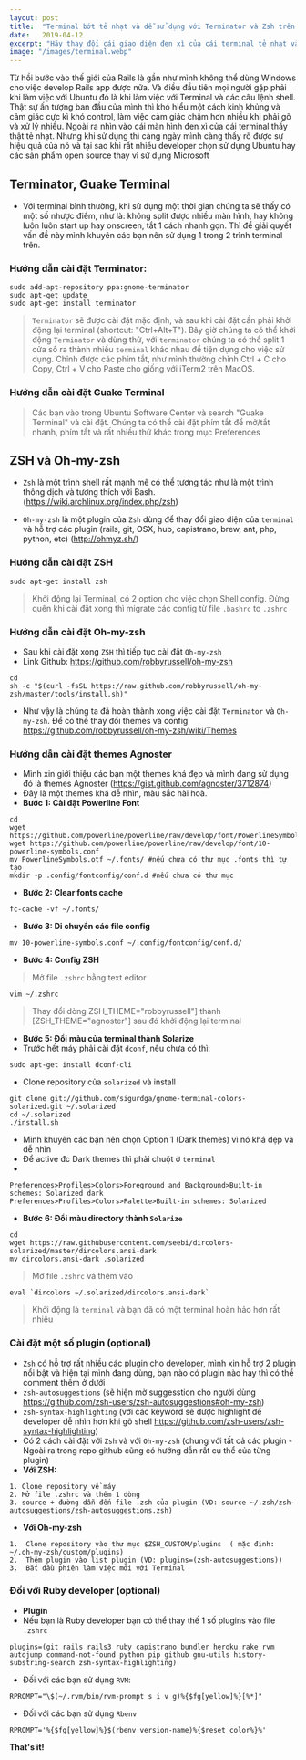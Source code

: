 ```yaml
---
layout: post
title:  "Terminal bớt tẻ nhạt và dễ sử dụng với Terminator và Zsh trên Ubuntu"
date:   2019-04-12
excerpt: "Hãy thay đổi cái giao diện đen xì của cái terminal tẻ nhạt và tăng hiệu suất sử dụng nó hơn nữa ^^"
image: "/images/terminal.webp"
---
```


Từ hồi bước vào thế giới của Rails là gần như mình không thể dùng Windows cho việc develop Rails app được nữa. Và điều đầu tiên mọi người gặp phải khi làm việc với Ubuntu đó là khi làm việc với Terminal và các câu lệnh shell. Thật sự ấn tượng ban đầu của mình thì khó hiểu một cách kinh khủng và cảm giác cực kì khó control, làm việc cảm giác chậm hơn nhiều khi phải gõ và xử lý nhiều. Ngoài ra nhìn vào cái màn hình đen xì của cái terminal thấy thật tẻ nhạt. Nhưng khi sử dụng thì càng ngày mình càng thấy rõ được sự hiệu quả của nó và tại sao khi rất nhiều developer chọn sử dụng Ubuntu hay các sản phẩm open source thay vì sử dụng Microsoft

##  **Terminator,  Guake Terminal**

* Với terminal bình thường, khi sử dụng một thời gian chúng ta sẽ thấy có một số nhược điểm, như là: không split được nhiều màn hình, hay không luôn luôn start up hay onscreen, tắt 1 cách nhanh gọn. Thì để giải quyết vấn đề này mình khuyên các bạn nên sử dụng 1 trong 2 trình terminal trên. 

### Hướng dẫn cài đặt Terminator:

```SH
sudo add-apt-repository ppa:gnome-terminator
sudo apt-get update
sudo apt-get install terminator
```
> `Terminator` sẽ được cài đặt mặc định, và sau khi cài đặt cần phải khởi động lại terminal (shortcut: "Ctrl+Alt+T"). 
> Bây giờ chúng ta có thể khởi động `Terminator` và dùng thử, với `terminator` chúng ta có thể split 1 cửa sổ ra thành nhiều `terminal` khác nhau để tiện dụng cho việc sử dụng. Chỉnh được các phím tắt, như mình thường chỉnh Ctrl + C cho Copy, Ctrl + V cho Paste cho giống với iTerm2 trên MacOS.

### Hướng dẫn cài đặt Guake Terminal

> Các bạn vào trong Ubuntu Software Center và search "Guake Terminal" và cài đặt. 
> Chúng ta có thể cài đặt phím tắt để mở/tắt nhanh, phím tắt và rất nhiều thứ khác trong mục Preferences

## ZSH và Oh-my-zsh
* `Zsh` là một trình shell rất mạnh mẽ có thể tương tác như là một trình thông dịch và tương thích với Bash. (https://wiki.archlinux.org/index.php/zsh)

* `Oh-my-zsh` là một plugin của `Zsh` dùng để thay đổi giao diện của `terminal` và hỗ trợ các plugin (rails, git, OSX, hub, capistrano, brew, ant, php, python, etc) (http://ohmyz.sh/)

### Hướng dẫn cài đặt ZSH

```SH
sudo apt-get install zsh
```

> Khởi động lại Terminal, có 2 option cho việc chọn Shell config.
> Đừng quên khi cài đặt xong thì migrate các config từ file `.bashrc` to `.zshrc`

### Hướng dẫn cài đặt Oh-my-zsh
* Sau khi cài đặt xong `ZSH` thì tiếp tục cài đặt `Oh-my-zsh`
* Link Github: https://github.com/robbyrussell/oh-my-zsh

```SH
cd
sh -c "$(curl -fsSL https://raw.github.com/robbyrussell/oh-my-zsh/master/tools/install.sh)"
```

* Như vậy là chúng ta đã hoàn thành xong việc cài đặt `Terminator` và `Oh-my-zsh`. Để có thể thay đổi themes và config  https://github.com/robbyrussell/oh-my-zsh/wiki/Themes



### Hướng dẫn cài đặt themes Agnoster
* Mình xin giới thiệu các bạn một themes khá đẹp và mình đang sử dụng đó là themes Agnoster (https://gist.github.com/agnoster/3712874)
* Đây là một themes khá dễ nhìn, màu sắc hài hoà.
* **Bước 1: Cài đặt Powerline Font**

```SH
cd
wget https://github.com/powerline/powerline/raw/develop/font/PowerlineSymbols.otf
wget https://github.com/powerline/powerline/raw/develop/font/10-powerline-symbols.conf
mv PowerlineSymbols.otf ~/.fonts/ #nếu chưa có thư mục .fonts thì tự tạo
mkdir -p .config/fontconfig/conf.d #nếu chưa có thư mục
```

* **Bước 2: Clear fonts cache**
```SH
fc-cache -vf ~/.fonts/
```

* **Bước 3: Di chuyển các file config**
```SH
mv 10-powerline-symbols.conf ~/.config/fontconfig/conf.d/
```

* **Bước 4: Config ZSH**
>Mở file `.zshrc` bằng text editor

```SH
vim ~/.zshrc
```

>Thay đổi  dòng ZSH_THEME="robbyrussell"] thành [ZSH_THEME="agnoster"] sau đó khởi động lại terminal

* **Bước 5: Đổi màu của terminal thành Solarize**
* Trước hết máy phải cài đặt `dconf`, nếu chưa có thì: 

```SH
sudo apt-get install dconf-cli
```
* Clone repository của `solarized` và install
```SH
git clone git://github.com/sigurdga/gnome-terminal-colors-solarized.git ~/.solarized
cd ~/.solarized
./install.sh
```

* Mình khuyên các bạn nên chọn Option 1 (Dark themes) vì nó khá đẹp và dễ nhìn
* Để active đc Dark themes thì phải chuột ở `terminal`
*
```SH
Preferences>Profiles>Colors>Foreground and Background>Built-in schemes: Solarized dark 
Preferences>Profiles>Colors>Palette>Built-in schemes: Solarized
```

* **Bước 6: Đổi màu directory thành `Solarize`**

```
cd
wget https://raw.githubusercontent.com/seebi/dircolors-solarized/master/dircolors.ansi-dark
mv dircolors.ansi-dark .solarized
```


>Mở file `.zshrc` và thêm vào

```
eval `dircolors ~/.solarized/dircolors.ansi-dark`
```
>Khởi động là `terminal` và bạn đã có một terminal hoàn hảo hơn rất nhiều 

### Cài đặt một số plugin (optional)

* `Zsh` có hỗ trợ rất nhiều các plugin cho developer, mình xin hỗ trợ 2 plugin nổi bật và hiện tại mình đang dùng, bạn nào có plugin nào hay thì có thể comment thêm ở dưới
* `zsh-autosuggestions` (sẽ hiện mờ suggesstion cho người dùng https://github.com/zsh-users/zsh-autosuggestions#oh-my-zsh)
* `zsh-syntax-highlighting` (với các keyword sẽ được highlight để developer dễ nhìn hơn khi gõ shell https://github.com/zsh-users/zsh-syntax-highlighting)
* Có 2 cách cài đặt với `Zsh` và với `Oh-my-zsh` (chung với tất cả các plugin - Ngoài ra trong repo github cũng có hướng dẫn rất cụ thể của từng plugin)
*  **Với ZSH:**
  
```SH
1. Clone repository về máy
2. Mở file .zshrc và thêm 1 dòng   
3. source + đường dẫn đến file .zsh của plugin (VD: source ~/.zsh/zsh-autosuggestions/zsh-autosuggestions.zsh)
```   
* **Với Oh-my-zsh**
```SH
1.  Clone repository vào thư mục $ZSH_CUSTOM/plugins  ( mặc định: ~/.oh-my-zsh/custom/plugins)
2.  Thêm plugin vào list plugin (VD: plugins=(zsh-autosuggestions))
3.  Bắt đầu phiên làm việc mới với Terminal
```

### Đối với Ruby developer (optional)
* **Plugin**
* Nếu bạn là Ruby developer bạn có thể thay thế 1 số plugins vào file `.zshrc`
```SH
plugins=(git rails rails3 ruby capistrano bundler heroku rake rvm autojump command-not-found python pip github gnu-utils history-substring-search zsh-syntax-highlighting)
```
* Đối với các bạn sử dụng `RVM`: 
```SH
RPROMPT="\$(~/.rvm/bin/rvm-prompt s i v g)%{$fg[yellow]%}[%*]"
```

* Đối với các bạn sử dụng `Rbenv`
```SH
RPROMPT='%{$fg[yellow]%}$(rbenv version-name)%{$reset_color%}%'
```


**That's it!**


